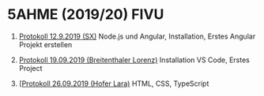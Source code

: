 # 5AHME (2019/20) FIVU

1. [Protokoll 12.9.2019 (SX)](protokolle/protokoll_2019-09-12_sx.md)
   Node.js und Angular, Installation, Erstes Angular Projekt erstellen
   

2. [Protokoll 19.09.2019 (Breitenthaler Lorenz)](https://github.com/HTLMechatronics/m15-fivu/blob/brelom15/protokolle/protokoll_2019-09-19_brelom15.md)
   Installation VS Code, Erstes Project

3. [[Protokoll 26.09.2019 (Hofer Lara)](https://github.com/HTLMechatronics/m15-fivu/blob/hoflam15/protokolle/protokoll_2019-09-26_hoflam.md)
   HTML, CSS, TypeScript

